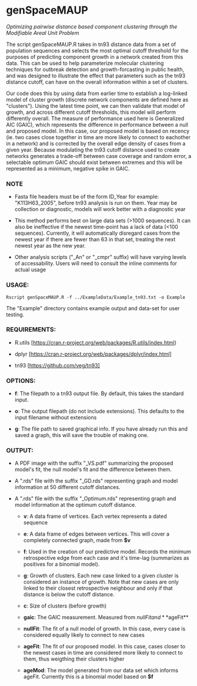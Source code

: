 # genSpaceMAUP
*Optimizing pairwise distance based component clustering through the Modifiable Areal Unit Problem*

The script genSpaceMAUP.R takes in tn93 distance data from a set of population sequences and selects the most optimal cutoff threshold for the purposes of predicting component growth in a network created from this data. This can be used to help parameterize molecular clustering techniques for outbreak detection and growth-forcasting in public health, and was designed to illustrate the effect that parameters such as the tn93 distance cutoff, can have on the overall information within a set of clusters. 

Our code does this by using data from earlier time to establish a log-linked model of cluster growth (discrete network components are defined here as "clusters"). Using the latest time point, we can then validate that model of growth, and across different cutoff thresholds, this model will perform differently overall. The measure of performance used here is Generalized AIC (GAIC), which represents the difference in performance between a null and proposed model. In this case, our proposed model is based on recency (ie. two cases close together in time are more likely to connect to eachother in a network) and is corrected by the overall edge density of cases from a given year. Because modulating the tn93 cutoff distance used to create networks generates a trade-off between case coverage and random error, a selectable optimum GAIC should exist between extremes and this will be represented as a minimum, negative spike in GAIC.


### NOTE

* Fasta file headers must be of the form ID_Year for example: "K113H63_2005", before tn93 analysis is run on them. Year may be collection or diagnostic, models will work better with a diagnostic year
  
* This method performs best on large data sets (>1000 sequences). It can also be ineffective if the newest time-point has a lack of data (<100 sequences). Currently, it will automatically disregard cases from the newest year if there are fewer than 63 in that set, treating the next newest year as the new year.

* Other analysis scripts ("_An" or "_cmpr" suffix) will have varying levels of accessability. Users will need to consult the inline comments for actual usage


### USAGE:

`Rscript genSpaceMAUP.R -f ../ExampleData/Example_tn93.txt -o Example`

The "Example" directory contains example output and data-set for user testing. 


### REQUIREMENTS:

* R.utils [https://cran.r-project.org/web/packages/R.utils/index.html)

* dplyr [https://cran.r-project.org/web/packages/dplyr/index.html]
 
* tn93 [https://github.com/veg/tn93]


### OPTIONS:

* **f**: The filepath to a tn93 output file. By default, this takes the standard input.

* **o**: The output filepath (do not include extensions). This defaults to the input filename without extensions

* **g**: The file path to saved graphical info. If you have already run this and saved a graph, this will save the trouble of making one.


### OUTPUT:
* A PDF image with the suffix "_VS.pdf" summarizing the proposed model's fit, the null model's fit and the difference between them.

* A ".rds" file with the suffix "_GD.rds" representing graph and model information at 50 different cutoff distances. 

* A ".rds" file with the suffix "_Optimum.rds" representing graph and model information at the optimum cutoff distance. 

  * **v**: A data frame of vertices. Each vertex represents a dated sequence

  * **e**: A data frame of edges between vertices. This will cover a completely connected graph, made from **$v**

  * **f**: Used in the creation of our predictive model. Records the minimum retrospective edge from each case and it's time-lag (summarizes as positives for a binomial model).

  * **g**: Growth of clusters. Each new case linked to a given cluster is considered an instance of growth. Note that new cases are only linked to their closest retrospective neighbour and only if that distance is below the cutoff distance.

  * **c**: Size of clusters (before growth)

  * **gaic**: The GAIC measurement. Measured from $nullFit and **$ageFit**

  * **nullFit**: The fit of a null model of growth. In this case, every case is considered equally likely to connect to new cases

  * **ageFit**: The fit of our proposed model. In this case, cases closer to the newest cases in time are considered more likely to connect to them, thus weigthing their clusters higher

  * **ageMod**: The model generated from our data set which informs ageFit. Currently this is a binomial model based on **$f**
